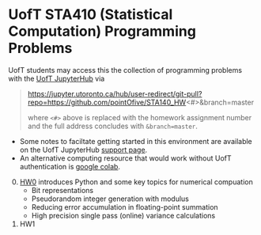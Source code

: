 # UofT STA410 (Statistical Computation) Programming Problems

UofT students may access this the collection of programming problems with the [UofT JupyterHub](https://jupyter.utoronto.ca) via

> https://jupyter.utoronto.ca/hub/user-redirect/git-pull?repo=https://github.com/pointOfive/STA140_HW<#>&branch=master
> 
> where `<#>` above is replaced with the homework assignment number and the full address concludes with `&branch=master`.


- Some notes to faciltate getting started in this environment are available on the UofT JupyterHub [support page](https://act.utoronto.ca/jupyterhub-support/).
- An alternative computing resource that would work without UofT authentication is [google colab](colab.research.google.com).

0. [HW0](https://github.com/pointOfive/STA410_HW) introduces Python and some key topics for numerical compuation 
   - Bit representations
   - Pseudorandom integer generation with modulus
   - Reducing error accumulation in floating-point summation
   - High precision single pass (online) variance calculations
1. HW1

